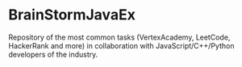 # BrainStormJavaEx

Repository of the most common tasks (VertexAcademy, LeetCode, 
HackerRank and more) in collaboration 
with JavaScript/C++/Python developers of the industry.